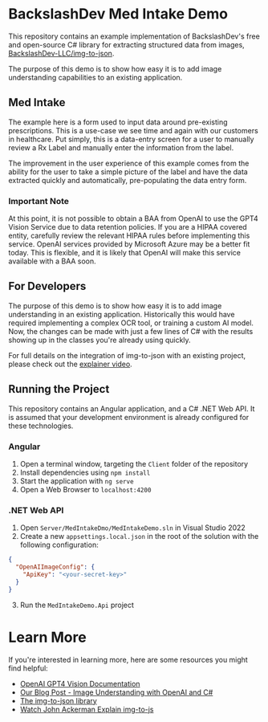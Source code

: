 # BackslashDev Med Intake Demo

This repository contains an example implementation of BackslashDev's free and open-source C# library for extracting structured data from images, [BackslashDev-LLC/img-to-json](https://github.com/BackslashDev-LLC/img-to-json).

The purpose of this demo is to show how easy it is to add image understanding capabilities to an existing application.

## Med Intake

The example here is a form used to input data around pre-existing prescriptions. This is a use-case we see time and again with our customers in healthcare.
Put simply, this is a data-entry screen for a user to manually review a Rx Label and manually enter the information from the label.

The improvement in the user experience of this example comes from the ability for the user to take a simple picture of the label and have the data extracted quickly and automatically, pre-populating the data entry form.

### Important Note

At this point, it is not possible to obtain a BAA from OpenAI to use the GPT4 Vision Service due to data retention policies.
If you are a HIPAA covered entity, carefully review the relevant HIPAA rules before implementing this service.
OpenAI services provided by Microsoft Azure may be a better fit today.
This is flexible, and it is likely that OpenAI will make this service available with a BAA soon.

## For Developers

The purpose of this demo is to show how easy it is to add image understanding in an existing application.
Historically this would have required implementing a complex OCR tool, or training a custom AI model.
Now, the changes can be made with just a few lines of C# with the results showing up in the classes you're already using quickly.

For full details on the integration of img-to-json with an existing project, please check out the [explainer video]().

## Running the Project

This repository contains an Angular application, and a C# .NET Web API.
It is assumed that your development environment is already configured for these technologies.

### Angular

1. Open a terminal window, targeting the `Client` folder of the repository
1. Install dependencies using `npm install`
1. Start the application with `ng serve`
1. Open a Web Browser to `localhost:4200`

### .NET Web API

1. Open `Server/MedIntakeDmo/MedIntakeDemo.sln` in Visual Studio 2022
1. Create a new `appsettings.local.json` in the root of the solution with the following configuration:

```json
{
  "OpenAIImageConfig": {
    "ApiKey": "<your-secret-key>"
  }
}
```

3. Run the `MedIntakeDemo.Api` project

# Learn More

If you're interested in learning more, here are some resources you might find helpful:

- [OpenAI GPT4 Vision Documentation](https://platform.openai.com/docs/guides/vision)
- [Our Blog Post - Image Understanding with OpenAI and C#](https://www.backslashdev.com/blogs/image-understanding-with-openai-and-cs)
- [The img-to-json library](https://github.com/BackslashDev-LLC/img-to-json)
- [Watch John Ackerman Explain img-to-js]()
